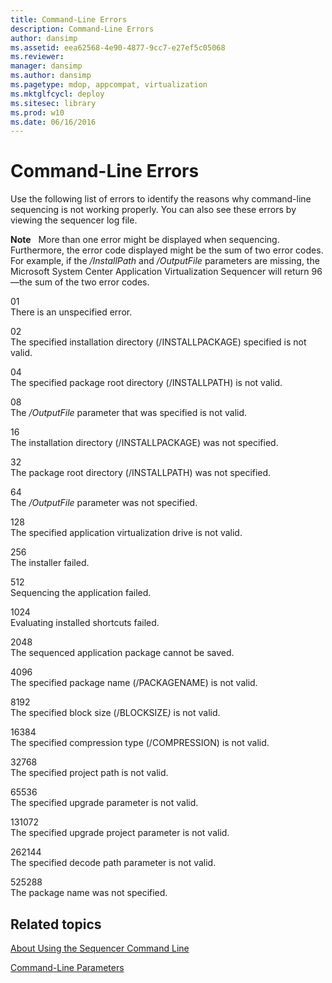 ```yaml
---
title: Command-Line Errors
description: Command-Line Errors
author: dansimp
ms.assetid: eea62568-4e90-4877-9cc7-e27ef5c05068
ms.reviewer: 
manager: dansimp
ms.author: dansimp
ms.pagetype: mdop, appcompat, virtualization
ms.mktglfcycl: deploy
ms.sitesec: library
ms.prod: w10
ms.date: 06/16/2016
---
```



# Command-Line Errors


Use the following list of errors to identify the reasons why command-line sequencing is not working properly. You can also see these errors by viewing the sequencer log file.

**Note**  
More than one error might be displayed when sequencing. Furthermore, the error code displayed might be the sum of two error codes. For example, if the */InstallPath* and */OutputFile* parameters are missing, the Microsoft System Center Application Virtualization Sequencer will return 96—the sum of the two error codes.

 

<a href="" id="01"></a>01  
There is an unspecified error.

<a href="" id="02"></a>02  
The specified installation directory (/INSTALLPACKAGE) specified is not valid.

<a href="" id="04"></a>04  
The specified package root directory (/INSTALLPATH) is not valid.

<a href="" id="08"></a>08  
The */OutputFile* parameter that was specified is not valid.

<a href="" id="16"></a>16  
The installation directory (/INSTALLPACKAGE) was not specified.

<a href="" id="32"></a>32  
The package root directory (/INSTALLPATH) was not specified.

<a href="" id="64"></a>64  
The */OutputFile* parameter was not specified.

<a href="" id="128"></a>128  
The specified application virtualization drive is not valid.

<a href="" id="256"></a>256  
The installer failed.

<a href="" id="512"></a>512  
Sequencing the application failed.

<a href="" id="1024"></a>1024  
Evaluating installed shortcuts failed.

<a href="" id="2048"></a>2048  
The sequenced application package cannot be saved.

<a href="" id="4096"></a>4096  
The specified package name (/PACKAGENAME) is not valid.

<a href="" id="8192"></a>8192  
The specified block size (/BLOCKSIZE<em>)</em> is not valid.

<a href="" id="16384"></a>16384  
The specified compression type (/COMPRESSION) is not valid.

<a href="" id="32768"></a>32768  
The specified project path is not valid.

<a href="" id="65536"></a>65536  
The specified upgrade parameter is not valid.

<a href="" id="131072"></a>131072  
The specified upgrade project parameter is not valid.

<a href="" id="262144"></a>262144  
The specified decode path parameter is not valid.

<a href="" id="525288"></a>525288  
The package name was not specified.

## Related topics


[About Using the Sequencer Command Line](about-using-the-sequencer-command-line.md)

[Command-Line Parameters](command-line-parameters.md)

 

 





